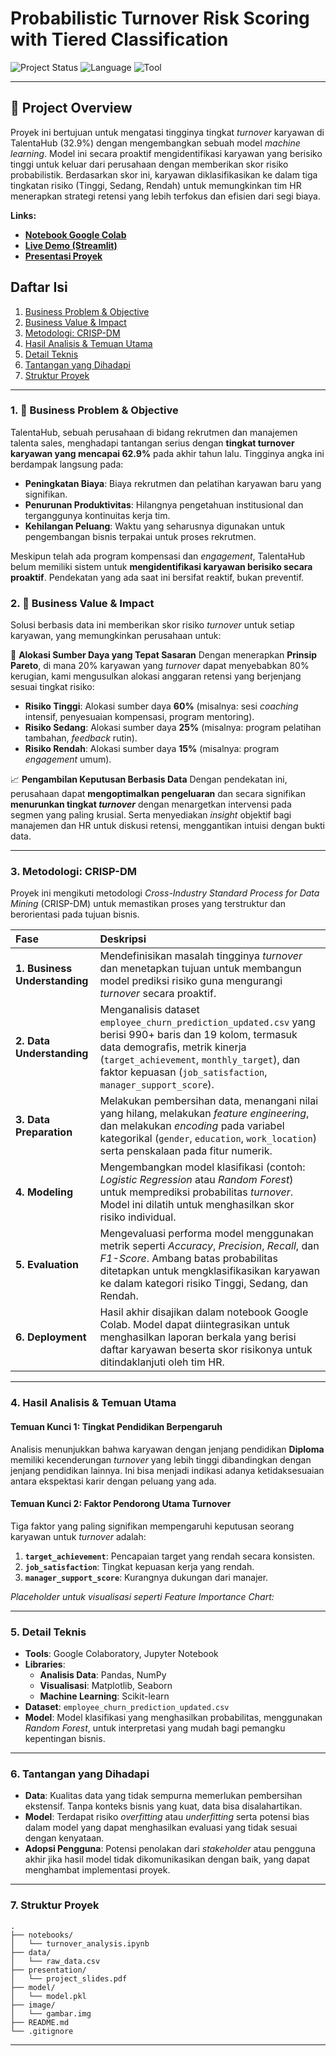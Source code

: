 # Probabilistic Turnover Risk Scoring with Tiered Classification

![Project Status](https://img.shields.io/badge/status-OnProgress-red)
![Language](https://img.shields.io/badge/language-Python-blue)
![Tool](https://img.shields.io/badge/tool-Google_Colab-orange)

---

## 🚀 Project Overview

Proyek ini bertujuan untuk mengatasi tingginya tingkat *turnover* karyawan di TalentaHub (32.9%) dengan mengembangkan sebuah model *machine learning*. Model ini secara proaktif mengidentifikasi karyawan yang berisiko tinggi untuk keluar dari perusahaan dengan memberikan skor risiko probabilistik. Berdasarkan skor ini, karyawan diklasifikasikan ke dalam tiga tingkatan risiko (Tinggi, Sedang, Rendah) untuk memungkinkan tim HR menerapkan strategi retensi yang lebih terfokus dan efisien dari segi biaya.

**Links:**
* **[Notebook Google Colab](https://github.com/Naufaliffa/final-project/tree/main/notebooks)**
* **[Live Demo (Streamlit)](streamlit.io)**
* **[Presentasi Proyek]()**

## Daftar Isi
1.  [Business Problem & Objective](#1--business-problem-objective)
2.  [Business Value & Impact](#2--usiness-value--impact)
3.  [Metodologi: CRISP-DM](#3-metodologi-crisp-dm)
4.  [Hasil Analisis & Temuan Utama](#4-hasil-analisis--temuan-utama)
5.  [Detail Teknis](#5-detail-teknis)
6.  [Tantangan yang Dihadapi](#6-tantangan-yang-dihadapi)
7.  [Struktur Proyek](#7-struktur-proyek)

---

### 1. 🎯 Business Problem & Objective

TalentaHub, sebuah perusahaan di bidang rekrutmen dan manajemen talenta sales, menghadapi tantangan serius dengan **tingkat turnover karyawan yang mencapai 62.9%** pada akhir tahun lalu. Tingginya angka ini berdampak langsung pada:
* **Peningkatan Biaya**: Biaya rekrutmen dan pelatihan karyawan baru yang signifikan.
* **Penurunan Produktivitas**: Hilangnya pengetahuan institusional dan terganggunya kontinuitas kerja tim.
* **Kehilangan Peluang**: Waktu yang seharusnya digunakan untuk pengembangan bisnis terpakai untuk proses rekrutmen.

Meskipun telah ada program kompensasi dan *engagement*, TalentaHub belum memiliki sistem untuk **mengidentifikasi karyawan berisiko secara proaktif**. Pendekatan yang ada saat ini bersifat reaktif, bukan preventif.

### 2. 💼 Business Value & Impact

Solusi berbasis data ini memberikan skor risiko *turnover* untuk setiap karyawan, yang memungkinkan perusahaan untuk:

🎯 **Alokasi Sumber Daya yang Tepat Sasaran**
Dengan menerapkan **Prinsip Pareto**, di mana 20% karyawan yang *turnover* dapat menyebabkan 80% kerugian, kami mengusulkan alokasi anggaran retensi yang berjenjang sesuai tingkat risiko:
* **Risiko Tinggi**: Alokasi sumber daya **60%** (misalnya: sesi *coaching* intensif, penyesuaian kompensasi, program mentoring).
* **Risiko Sedang**: Alokasi sumber daya **25%** (misalnya: program pelatihan tambahan, *feedback* rutin).
* **Risiko Rendah**: Alokasi sumber daya **15%** (misalnya: program *engagement* umum).

📈 **Pengambilan Keputusan Berbasis Data**
Dengan pendekatan ini, perusahaan dapat **mengoptimalkan pengeluaran** dan secara signifikan **menurunkan tingkat *turnover*** dengan menargetkan intervensi pada segmen yang paling krusial. Serta menyediakan *insight* objektif bagi manajemen dan HR untuk diskusi retensi, menggantikan intuisi dengan bukti data.

---

### 3. Metodologi: CRISP-DM

Proyek ini mengikuti metodologi *Cross-Industry Standard Process for Data Mining* (CRISP-DM) untuk memastikan proses yang terstruktur dan berorientasi pada tujuan bisnis.

| Fase | Deskripsi |
| :--- | :--- |
| **1. Business Understanding** | Mendefinisikan masalah tingginya *turnover* dan menetapkan tujuan untuk membangun model prediksi risiko guna mengurangi *turnover* secara proaktif. |
| **2. Data Understanding** | Menganalisis dataset `employee_churn_prediction_updated.csv` yang berisi 990+ baris dan 19 kolom, termasuk data demografis, metrik kinerja (`target_achievement`, `monthly_target`), dan faktor kepuasan (`job_satisfaction`, `manager_support_score`). |
| **3. Data Preparation** | Melakukan pembersihan data, menangani nilai yang hilang, melakukan *feature engineering*, dan melakukan *encoding* pada variabel kategorikal (`gender`, `education`, `work_location`) serta penskalaan pada fitur numerik. |
| **4. Modeling** | Mengembangkan model klasifikasi (contoh: *Logistic Regression* atau *Random Forest*) untuk memprediksi probabilitas *turnover*. Model ini dilatih untuk menghasilkan skor risiko individual. |
| **5. Evaluation** | Mengevaluasi performa model menggunakan metrik seperti *Accuracy*, *Precision*, *Recall*, dan *F1-Score*. Ambang batas probabilitas ditetapkan untuk mengklasifikasikan karyawan ke dalam kategori risiko Tinggi, Sedang, dan Rendah. |
| **6. Deployment** | Hasil akhir disajikan dalam notebook Google Colab. Model dapat diintegrasikan untuk menghasilkan laporan berkala yang berisi daftar karyawan beserta skor risikonya untuk ditindaklanjuti oleh tim HR. |

---

### 4. Hasil Analisis & Temuan Utama

#### Temuan Kunci 1: Tingkat Pendidikan Berpengaruh
Analisis menunjukkan bahwa karyawan dengan jenjang pendidikan **Diploma** memiliki kecenderungan *turnover* yang lebih tinggi dibandingkan dengan jenjang pendidikan lainnya. Ini bisa menjadi indikasi adanya ketidaksesuaian antara ekspektasi karir dengan peluang yang ada.

#### Temuan Kunci 2: Faktor Pendorong Utama Turnover
Tiga faktor yang paling signifikan mempengaruhi keputusan seorang karyawan untuk *turnover* adalah:
1.  **`target_achievement`**: Pencapaian target yang rendah secara konsisten.
2.  **`job_satisfaction`**: Tingkat kepuasan kerja yang rendah.
3.  **`manager_support_score`**: Kurangnya dukungan dari manajer.

*Placeholder untuk visualisasi seperti Feature Importance Chart:*

---

### 5. Detail Teknis

* **Tools**: Google Colaboratory, Jupyter Notebook
* **Libraries**:
    * **Analisis Data**: Pandas, NumPy
    * **Visualisasi**: Matplotlib, Seaborn
    * **Machine Learning**: Scikit-learn
* **Dataset**: `employee_churn_prediction_updated.csv`
* **Model**: Model klasifikasi yang menghasilkan probabilitas, menggunakan *Random Forest*, untuk interpretasi yang mudah bagi pemangku kepentingan bisnis.

---

### 6. Tantangan yang Dihadapi

* **Data**: Kualitas data yang tidak sempurna memerlukan pembersihan ekstensif. Tanpa konteks bisnis yang kuat, data bisa disalahartikan.
* **Model**: Terdapat risiko *overfitting* atau *underfitting* serta potensi bias dalam model yang dapat menghasilkan evaluasi yang tidak sesuai dengan kenyataan.
* **Adopsi Pengguna**: Potensi penolakan dari *stakeholder* atau pengguna akhir jika hasil model tidak dikomunikasikan dengan baik, yang dapat menghambat implementasi proyek.

---

### 7. Struktur Proyek

```
.
├── notebooks/
│   └── turnover_analysis.ipynb
├── data/
│   └── raw_data.csv
├── presentation/
│   └── project_slides.pdf
├── model/
│   └── model.pkl
├── image/
│   └── gambar.img
├── README.md
└── .gitignore
```

-----


